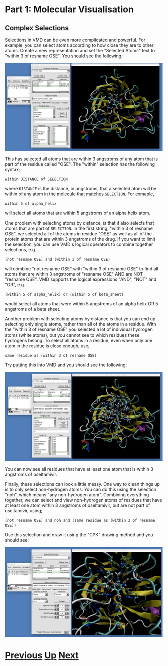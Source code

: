# Part 1: Molecular Visualisation
## Complex Selections

Selections in VMD can be even more complicated and powerful. For example, you can select atoms according to how close they are to other atoms. Create a new representation and set the "Selected Atoms" text to "within 3 of resname OSE". You should see the following;

![Image showing complex selection](vmd_complex1.jpg)

This has selected all atoms that are within 3 angstroms of any atom that is part of the residue called "OSE". The "within" selection has the following syntax;

```
within DISTANCE of SELECTION
```

where `DISTANCE` is the distance, in angstroms, that a selected atom will be within of any atom in the molecule that matches `SELECTION`. For exmaple,

```
within 5 of alpha_helix
```

will select all atoms that are within 5 angstroms of an alpha helix atom.

One problem with selecting atoms by distance, is that it also selects that atoms that are part of `SELECTION`. In the first string, "within 3 of resname OSE", we selected all of the atoms in residue "OSE" as well as all of the protein atoms that are within 3 angstroms of the drug. If you want to limit the selection, you can use VMD's logical operators to combine together selections, e.g.

```
(not resname OSE) and (within 3 of resname OSE)
```

will combine "not resname OSE" with "within 3 of resname OSE" to find all atoms that are within 3 angstroms of "resname OSE" AND are NOT "resname OSE". VMD supports the logical expressions "AND", "NOT" and "OR", e.g.

```
(within 5 of alpha_helix) or (within 5 of beta_sheet)
```

would select all atoms that were within 5 angstroms of an alpha helix OR 5 angstroms of a beta sheet.

Another problem with selecting atoms by distance is that you can end up selecting only single atoms, rather than all of the atoms in a residue. With the "within 3 of resname OSE" you selected a lot of individual hydrogen atoms (white atoms), but you cannot see to which residues these hydrogens belong. To select all atoms in a residue, even when only one atom in the residue is close enough, use;

```
same residue as (within 3 of resname OSE)
```

Try putting this into VMD and you should see the following;

![Image showing complex selection](vmd_complex2.jpg)

You can now see all residues that have at least one atom that is within 3 angstroms of oseltamivir.

Finally, these selections can look a little messy. One way to clean things up is to only select non-hydrogen atoms. You can do this using the selection "noh", which means "any non-hydrogen atom". Combining everything together, we can select and view non-hydrogen atoms of residues that have at least one atom within 3 angstroms of oseltamivir, but are not part of oseltamivir, using;

```
(not resname OSE) and noh and (same residue as (within 3 of resname OSE))
```

Use this selection and draw it using the "CPK" drawing method and you should see;

![Image showing complex selection](vmd_complex3.jpg)


# [Previous](selection.md) [Up](README.md) [Next](picking.md)
